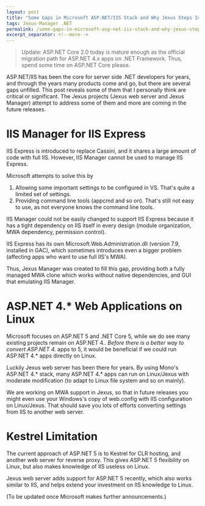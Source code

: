 ```yaml
---
layout: post
title: "Some Gaps in Microsoft ASP.NET/IIS Stack and Why Jexus Steps In for The Community"
tags: Jexus-Manager .NET
permalink: /some-gaps-in-microsoft-asp-net-iis-stack-and-why-jexus-steps-in-for-the-community-e5a6f79fec99
excerpt_separator: <!--more-->
---
```

> Update: ASP.NET Core 2.0 today is mature enough as the official migration path for ASP.NET 4.x apps on .NET Framework. Thus, spend some time on ASP.NET Core please.

ASP.NET/IIS has been the core for server side .NET developers for years, and through the years many products come and go, but there are several gaps unfilled. This post reveals some of them that I personally think are critical or significant. The Jexus projects (Jexus web server and Jexus Manager) attempt to address some of them and more are coming in the future releases.
<!--more-->

# IIS Manager for IIS Express

IIS Express is introduced to replace Cassini, and it shares a large amount of code with full IIS. However, IIS Manager cannot be used to manage IIS Express.

Microsoft attempts to solve this by

1. Allowing some important settings to be configured in VS. That's quite a limited set of settings.
1. Providing command line tools (appcmd and so on). That's still not easy to use, as not everyone knows the command line tools.

IIS Manager could not be easily changed to support IIS Express because it has a tight dependency on IIS itself in every design (module organization, MWA dependency, permission control).

IIS Express has its own Microsoft.Web.Administration.dll (version 7.9, installed in GAC), which sometimes introduces even a bigger problem (affecting apps who want to use full IIS's MWA).

Thus, Jexus Manager was created to fill this gap, providing both a fully managed MWA clone which works without native dependencies, and GUI that emulating IIS Manager.

# ASP.NET 4.* Web Applications on Linux

Microsoft focuses on ASP.NET 5 and .NET Core 5, while we do see many existing projects remain on ASP.NET 4.*. Before there is a better way to convert ASP.NET 4.* apps to 5, it would be beneficial if we could run ASP.NET 4.* apps directly on Linux.

Luckily Jexus web server has been there for years. By using Mono's ASP.NET 4.* stack, many ASP.NET 4.* apps can run on Linux/Jexus with moderate modification (to adapt to Linux file system and so on mainly).

We are working on MWA support in Jexus, so that in future releases you might even use your Windows's copy of web.config with IIS configuration on Linux/Jexus. That should save you lots of efforts converting settings from IIS to another web server.

# Kestrel Limitation

The current approach of ASP.NET 5 is to Kestrel for CLR hosting, and another web server for reverse proxy. This gives ASP.NET 5 flexibility on Linux, but also makes knowledge of IIS useless on Linux.

Jexus web server adds support for ASP.NET 5 recently, which also works similar to IIS, and helps extend your investment on IIS knowledge to Linux.

(To be updated once Microsoft makes further announcements.)
